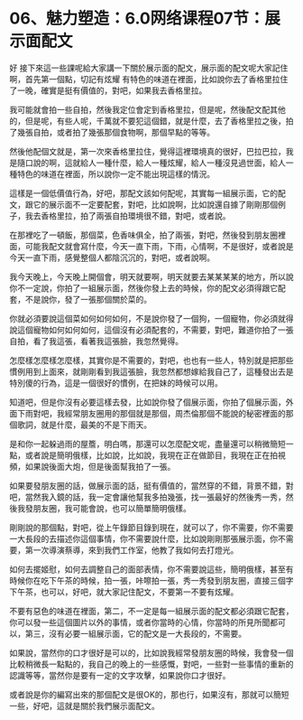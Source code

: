# 06、魅力塑造：6.0网络课程07节：展示面配文

好 接下來這一些課呢給大家講一下關於展示面的配文，展示面的配文呢大家記住啊，首先第一個點，切記有炫耀 有特色的味道在裡面，比如說你去了香格里拉住了一晚，確實是挺有價值的，對吧，如果我去香格里拉。

我可能就會拍一些自拍，然後我定位會定到香格里拉，但是呢，然後配文配其他的，但是呢，有些人呢，千萬就不要犯這個錯，就是什麼，去了香格里拉之後，拍了幾張自拍，或者拍了幾張那個食物啊，那個早點的等等。

然後他配個文就是，第一次來香格里拉住，覺得這裡環境真的很好，巴拉巴拉，我是隨口說的啊，這就給人一種什麼，給人一種炫耀，給人一種沒見過世面，給人一種特色的味道在裡面，所以說你一定不能出現這樣的情況。

這樣是一個低價值行為，好吧，那配文該如何配呢，其實每一組展示面，它的配文，跟它的展示面不一定要配套，對吧，比如說啊，比如說還自據了剛剛那個例子，我去香格里拉，拍了兩張自拍環境很不錯，對吧，或者說。

在那裡吃了一頓飯，那個菜，色香味俱全，拍了兩張，對吧，然後發到朋友圈裡面，可能我配文就會寫什麼，今天一直下雨，下雨，心情啊，不是很好，或者說是今天一直下雨，感覺整個人都陰沉沉的，對吧，或者說啊。

我今天晚上，今天晚上開個會，明天就要啊，明天就要去某某某某的地方，所以說你不一定說，你拍了一組展示面，然後你發上去的時候，你的配文必須得跟它配套，不是說你，發了一張那個關於菜的。

你就必須要說這個菜如何如何如何，不是說你發了一個狗，一個寵物，你必須就得說這個寵物如何如何如何，這個沒有必須配套的，不需要，對吧，難道你拍了一張自拍，看了我這張，看著我這張臉，我忽然覺得。

怎麼樣怎麼樣怎麼樣，其實你是不需要的，對吧，也也有一些人，特別就是把那些慣例用到上面來，就剛剛看到我這張臉，我忽然都想嫁給我自己了，這種發出去是特別傻的行為，這是一個很好的慣例，在把妹的時候可以用。

知道吧，但是你沒有必要這樣去發，比如說你發了個展示面，你拍了個展示面，外面下雨對吧，我經常朋友圈用的那個就是那個，周杰倫那個不能說的秘密裡面的那個歌詞，就是什麼，最美的不是下雨天。

是和你一起躲過雨的屋簷，明白嗎，那還可以怎麼配文呢，盡量還可以稍微簡短一點，或者說是簡明俄樣，比如說，比如說，我現在正在做節目，我現在正在拍視頻，如果說後面大炮，但是後面幫我拍了一張。

如果要發朋友圈的話，做展示面的話，挺有價值的，當然穿的不錯，背景不錯，對吧，當然我入鏡的話，我一定會讓他幫我多拍幾張，找一張最好的然後秀一秀，然後我發朋友圈，我可能會說，也可以簡單簡明俄樣。

剛剛說的那個點，對吧，從上午錄節目錄到現在，就可以了，你不需要，你不需要一大長段的去描述你這個事情，你不需要說什麼，比如說剛剛那張展示面，你不需要，第一次導演蔡導，來到我們工作室，他教了我如何去打燈光。

如何去擺姬慰，如何去調整自己的面部表情，你不需要說這些，簡明俄樣，甚至有時候你在吃下午茶的時候，拍一張，咔嚓拍一張，秀一秀發到朋友圈，直接三個字下午茶，也可以，好吧，就大家記住配文，不要第一不要有炫耀。

不要有惡色的味道在裡面，第二，不一定是每一組展示面的配文都必須跟它配套，你可以發一些這個圖片以外的事情，或者你當時的心情，你當時的所見所聞都可以，第三，沒有必要一組展示面，它的配文是一大長段的，不需要。

如果說，當然你的口才很好是可以的，比如說我經常發朋友圈的時候，我會發一個比較稍微長一點點的，我自己的晚上的一些感慨，對吧，一些對一些事情的重新的認識等等，當然你是要有一定的文字攻擊，如果說你口才很好。

或者說是你的編寫出來的那個配文是很OK的，那也行，如果沒有，那就可以簡短一些，好吧，這就是關於我們展示面配文。